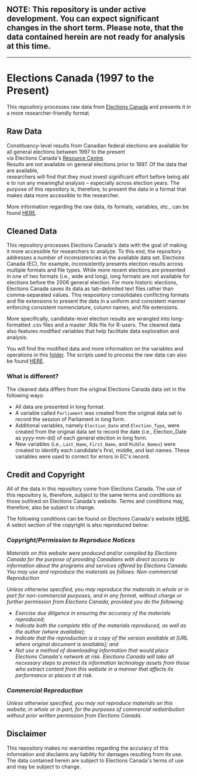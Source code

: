 
## NOTE: This repository is under active development. You can expect significant changes in the short term. Please note, that the data contained herein are not ready for analysis at this time. 


--- 
# Elections Canada (1997 to the Present)

This repository processes raw data from [Elections Canada](https://www.elections.ca/home.aspx) and presents it in a more researcher-friendly format. 

## Raw Data

Constituency-level results from Canadian federal elections are available for all general elections between 1997 to the present via Elections Canada's [Resource Centre](https://www.elections.ca/content.aspx?section=res&dir=rep/off&document=index&lang=e). Results are not available on general elections prior to 1997. Of the data that are available, researchers will find that they must invest significant effort before being able to run any meaningful analysis – especially across election years. The purpose of this repository is, therefore, to present the data in a format that makes data more accessible to the researcher.

More information regarding the raw data, its formats, variables, etc., can be found [HERE](https://github.com/Lucas-Czarnecki/Elections-Canada/tree/master/data/raw).

## Cleaned Data

This repository processes Elections Canada's data with the goal of making it more accessible for researchers to analyze. To this end, the repository addresses a number of inconsistencies in the available data set. Elections Canada (EC), for example, inconsistently presents election results across multiple formats and file types. While more recent elections are presented in one of two formats (i.e., wide and long), long formats are not available for elections before the 2006 general election. For more historic elections, Elections Canada saves its data as tab-delimited text files rather than comma-separated values. This respository consolidates conflicting formats and file extensions to present the data in a uniform and consistent manner enforcing consistent nomenclature, column names, and file extensions. 

More specifically, candidate-level election results are wrangled into long-formatted .csv files and a master .Rds file for R-users. The cleaned data also features modified variables that help facilitate data exploration and analysis. 

You will find the modified data and more information on the variables and operations in this [folder](https://github.com/Lucas-Czarnecki/Elections-Canada/tree/master/data/processed). The scripts used to process the raw data can also be found [HERE](https://github.com/Lucas-Czarnecki/Elections-Canada/tree/master/R).

### What is different?

The cleaned data differs from the original Elections Canada data set in the following ways:
* All data are presented in long format.
* A variable called `Parliament` was created from the original data set to record the session of Parliament in long form.
* Additional variables, namely `Election_Date` and `Election_Type`, were created from the original data set to record the date (i.e., Election_Date as yyyy-mm-dd) of each general election in long form.
* New variables (i.e., `Last_Name`, `First_Name`, and `Middle_Names`) were created to identify each candidate's first, middle, and last names. These variables were used to correct for errors in EC's record.

## Credit and Copyright 

All of the data in this repository come from Elections Canada. The use of this repository is, therefore, subject to the same terms and conditions as those outlined on Elections Canada's website. Terms and conditions may, therefore, also be subject to change. 

The following conditions can be found on Elections Canada's website [HERE](https://www.elections.ca/content.aspx?section=pri&document=index&lang=e#archive). A select section of the copyright is also reproduced below:

### *Copyright/Permission to Reproduce Notices*

*Materials on this website were produced and/or compiled by Elections Canada for the purpose of providing Canadians with direct access to information about the programs and services offered by Elections Canada. You may use and reproduce the materials as follows:
Non-commercial Reproduction*

*Unless otherwise specified, you may reproduce the materials in whole or in part for non-commercial purposes, and in any format, without charge or further permission from Elections Canada, provided you do the following:*

* *Exercise due diligence in ensuring the accuracy of the materials reproduced;*
* *Indicate both the complete title of the materials reproduced, as well as the author (where available);*
* *Indicate that the reproduction is a copy of the version available at [URL where original document is available]; and*
* *Not use a method of downloading information that would place Elections Canada's network at risk. Elections Canada will take all necessary steps to protect its information technology assets from those who extract content from this website in a manner that affects its performance or places it at risk.*

### *Commercial Reproduction*

*Unless otherwise specified, you may not reproduce materials on this website, in whole or in part, for the purposes of commercial redistribution without prior written permission from Elections Canada.*

## Disclaimer 

This repository makes no warranties regarding the accuracy of this information and disclaims any liability for damages resulting from its use. The data contained herein are subject to Elections Canada's terms of use and may be subject to change.

